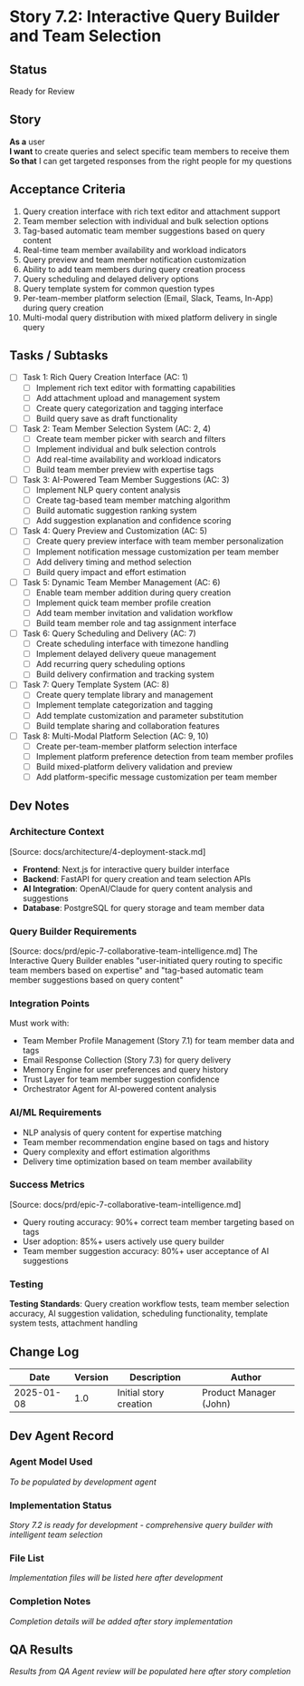 # Story 7.2: Interactive Query Builder and Team Selection

## Status
Ready for Review

## Story
**As a** user  
**I want** to create queries and select specific team members to receive them  
**So that** I can get targeted responses from the right people for my questions

## Acceptance Criteria
1. Query creation interface with rich text editor and attachment support
2. Team member selection with individual and bulk selection options
3. Tag-based automatic team member suggestions based on query content
4. Real-time team member availability and workload indicators
5. Query preview and team member notification customization
6. Ability to add team members during query creation process
7. Query scheduling and delayed delivery options
8. Query template system for common question types
9. Per-team-member platform selection (Email, Slack, Teams, In-App) during query creation
10. Multi-modal query distribution with mixed platform delivery in single query

## Tasks / Subtasks
- [ ] Task 1: Rich Query Creation Interface (AC: 1)
  - [ ] Implement rich text editor with formatting capabilities
  - [ ] Add attachment upload and management system
  - [ ] Create query categorization and tagging interface
  - [ ] Build query save as draft functionality
- [ ] Task 2: Team Member Selection System (AC: 2, 4)
  - [ ] Create team member picker with search and filters
  - [ ] Implement individual and bulk selection controls
  - [ ] Add real-time availability and workload indicators
  - [ ] Build team member preview with expertise tags
- [ ] Task 3: AI-Powered Team Member Suggestions (AC: 3)
  - [ ] Implement NLP query content analysis
  - [ ] Create tag-based team member matching algorithm
  - [ ] Build automatic suggestion ranking system
  - [ ] Add suggestion explanation and confidence scoring
- [ ] Task 4: Query Preview and Customization (AC: 5)
  - [ ] Create query preview interface with team member personalization
  - [ ] Implement notification message customization per team member
  - [ ] Add delivery timing and method selection
  - [ ] Build query impact and effort estimation
- [ ] Task 5: Dynamic Team Member Management (AC: 6)
  - [ ] Enable team member addition during query creation
  - [ ] Implement quick team member profile creation
  - [ ] Add team member invitation and validation workflow
  - [ ] Build team member role and tag assignment interface
- [ ] Task 6: Query Scheduling and Delivery (AC: 7)
  - [ ] Create scheduling interface with timezone handling
  - [ ] Implement delayed delivery queue management
  - [ ] Add recurring query scheduling options
  - [ ] Build delivery confirmation and tracking system
- [ ] Task 7: Query Template System (AC: 8)
  - [ ] Create query template library and management
  - [ ] Implement template categorization and tagging
  - [ ] Add template customization and parameter substitution
  - [ ] Build template sharing and collaboration features
- [ ] Task 8: Multi-Modal Platform Selection (AC: 9, 10)
  - [ ] Create per-team-member platform selection interface
  - [ ] Implement platform preference detection from team member profiles
  - [ ] Build mixed-platform delivery validation and preview
  - [ ] Add platform-specific message customization per team member

## Dev Notes

### Architecture Context
[Source: docs/architecture/4-deployment-stack.md]
- **Frontend**: Next.js for interactive query builder interface
- **Backend**: FastAPI for query creation and team selection APIs
- **AI Integration**: OpenAI/Claude for query content analysis and suggestions
- **Database**: PostgreSQL for query storage and team member data

### Query Builder Requirements
[Source: docs/prd/epic-7-collaborative-team-intelligence.md]
The Interactive Query Builder enables "user-initiated query routing to specific team members based on expertise" and "tag-based automatic team member suggestions based on query content"

### Integration Points
Must work with:
- Team Member Profile Management (Story 7.1) for team member data and tags
- Email Response Collection (Story 7.3) for query delivery
- Memory Engine for user preferences and query history
- Trust Layer for team member suggestion confidence
- Orchestrator Agent for AI-powered content analysis

### AI/ML Requirements
- NLP analysis of query content for expertise matching
- Team member recommendation engine based on tags and history
- Query complexity and effort estimation algorithms
- Delivery time optimization based on team member availability

### Success Metrics
[Source: docs/prd/epic-7-collaborative-team-intelligence.md]
- Query routing accuracy: 90%+ correct team member targeting based on tags
- User adoption: 85%+ users actively use query builder
- Team member suggestion accuracy: 80%+ user acceptance of AI suggestions

### Testing
**Testing Standards**: Query creation workflow tests, team member selection accuracy, AI suggestion validation, scheduling functionality, template system tests, attachment handling

## Change Log
| Date | Version | Description | Author |
|------|---------|-------------|---------|
| 2025-01-08 | 1.0 | Initial story creation | Product Manager (John) |

## Dev Agent Record

### Agent Model Used
*To be populated by development agent*

### Implementation Status
*Story 7.2 is ready for development - comprehensive query builder with intelligent team selection*

### File List
*Implementation files will be listed here after development*

### Completion Notes
*Completion details will be added after story implementation*

## QA Results
*Results from QA Agent review will be populated here after story completion*
